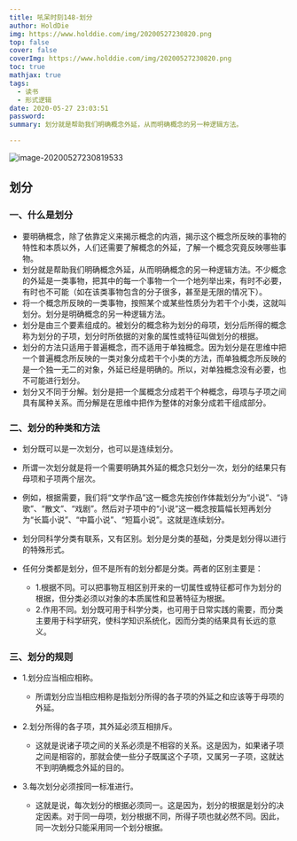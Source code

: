```yaml
---
title: 吼呆时刻148-划分
author: HoldDie
img: https://www.holddie.com/img/20200527230820.png
top: false
cover: false
coverImg: https://www.holddie.com/img/20200527230820.png
toc: true
mathjax: true
tags:
  - 读书
  - 形式逻辑
date: 2020-05-27 23:03:51
password:
summary: 划分就是帮助我们明确概念外延，从而明确概念的另一种逻辑方法。

---
```


![image-20200527230819533](https://www.holddie.com/img/20200527230820.png)

## 划分

### 一、什么是划分

- 要明确概念，除了依靠定义来揭示概念的内涵，揭示这个概念所反映的事物的特性和本质以外，人们还需要了解概念的外延，了解一个概念究竟反映哪些事物。
- 划分就是帮助我们明确概念外延，从而明确概念的另一种逻辑方法。不少概念的外延是一类事物，把其中的每一个事物一个一个地列举出来，有时不必要，有时也不可能（如在该类事物包含的分子很多，甚至是无限的情况下）。
- 将一个概念所反映的一类事物，按照某个或某些性质分为若干个小类，这就叫划分。划分是明确概念的另一种逻辑方法。
- 划分是由三个要素组成的。被划分的概念称为划分的母项，划分后所得的概念称为划分的子项，划分时所依据的对象的属性或特征叫做划分的根据。
- 划分的方法只适用于普遍概念，而不适用于单独概念。因为划分是在思维中把一个普遍概念所反映的一类对象分成若干个小类的方法，而单独概念所反映的是一个独一无二的对象，外延已经是明确的。所以，对单独概念没有必要，也不可能进行划分。
- 划分又不同于分解。划分是把一个属概念分成若干个种概念，母项与子项之间具有属种关系。而分解是在思维中把作为整体的对象分成若干组成部分。

### 二、划分的种类和方法

- 划分既可以是一次划分，也可以是连续划分。
- 所谓一次划分就是将一个需要明确其外延的概念只划分一次，划分的结果只有母项和子项两个层次。
- 例如，根据需要，我们将“文学作品”这一概念先按创作体裁划分为“小说”、“诗歌”、“散文”、“戏剧”。然后对子项中的“小说”这一概念按篇幅长短再划分为“长篇小说”、“中篇小说”、“短篇小说”。这就是连续划分。
- 划分同科学分类有联系，又有区别。划分是分类的基础，分类是划分得以进行的特殊形式。
- 任何分类都是划分，但不是所有的划分都是分类。两者的区别主要是：

	- 1.根据不同。可以把事物互相区别开来的一切属性或特征都可作为划分的根据，但分类必须以对象的本质属性和显著特征为根据。
	- 2.作用不同。划分既可用于科学分类，也可用于日常实践的需要，而分类主要用于科学研究，使科学知识系统化，因而分类的结果具有长远的意义。

### 三、划分的规则

- 1.划分应当相应相称。

	- 所谓划分应当相应相称是指划分所得的各子项的外延之和应该等于母项的外延。

- 2.划分所得的各子项，其外延必须互相排斥。

	- 这就是说诸子项之间的关系必须是不相容的关系。这是因为，如果诸子项之间是相容的，那就会使一些分子既属这个子项，又属另一子项，这就达不到明确概念外延的目的。

- 3.每次划分必须按同一标准进行。

	- 这就是说，每次划分的根据必须同一。这是因为，划分的根据是划分的决定因素。对于同一母项，划分根据不同，所得子项也就必然不同。因此，同一次划分只能采用同一个划分根据。

